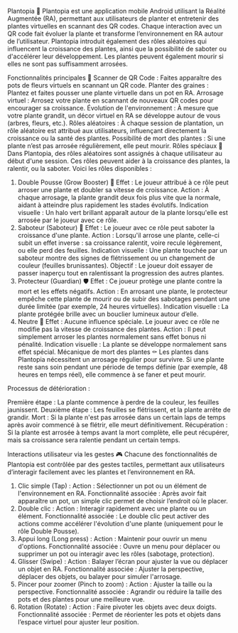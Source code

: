 Plantopia 🌱
Plantopia est une application mobile Android utilisant la Réalité Augmentée (RA), permettant aux utilisateurs de planter et entretenir des plantes virtuelles en scannant des QR codes. Chaque interaction avec un QR code fait évoluer la plante et transforme l’environnement en RA autour de l’utilisateur. Plantopia introduit également des rôles aléatoires qui influencent la croissance des plantes, ainsi que la possibilité de saboter ou d'accélérer leur développement. Les plantes peuvent également mourir si elles ne sont pas suffisamment arrosées.

Fonctionnalités principales 🌿
Scanner de QR Code : Faites apparaître des pots de fleurs virtuels en scannant un QR code.
Planter des graines : Plantez et faites pousser une plante virtuelle dans un pot en RA.
Arrosage virtuel : Arrosez votre plante en scannant de nouveaux QR codes pour encourager sa croissance.
Évolution de l'environnement : À mesure que votre plante grandit, un décor virtuel en RA se développe autour de vous (arbres, fleurs, etc.).
Rôles aléatoires : À chaque session de plantation, un rôle aléatoire est attribué aux utilisateurs, influençant directement la croissance ou la santé des plantes.
Possibilité de mort des plantes : Si une plante n’est pas arrosée régulièrement, elle peut mourir.
Rôles spéciaux 🌟
Dans Plantopia, des rôles aléatoires sont assignés à chaque utilisateur au début d'une session. Ces rôles peuvent aider à la croissance des plantes, la ralentir, ou la saboter. Voici les rôles disponibles :

1. Double Pousse (Grow Booster) 🌿
Effet : Le joueur attribué à ce rôle peut arroser une plante et doubler sa vitesse de croissance.
Action : À chaque arrosage, la plante grandit deux fois plus vite que la normale, aidant à atteindre plus rapidement les stades évolutifs.
Indication visuelle : Un halo vert brillant apparaît autour de la plante lorsqu'elle est arrosée par le joueur avec ce rôle.
2. Saboteur (Saboteur) 🛑
Effet : Le joueur avec ce rôle peut saboter la croissance d'une plante.
Action : Lorsqu'il arrose une plante, celle-ci subit un effet inverse : sa croissance ralentit, voire recule légèrement, ou elle perd des feuilles.
Indication visuelle : Une plante touchée par un saboteur montre des signes de flétrissement ou un changement de couleur (feuilles brunissantes).
Objectif : Le joueur doit essayer de passer inaperçu tout en ralentissant la progression des autres plantes.
3. Protecteur (Guardian) 🛡️
Effet : Ce joueur protège une plante contre la mort et les effets négatifs.
Action : En arrosant une plante, le protecteur empêche cette plante de mourir ou de subir des sabotages pendant une durée limitée (par exemple, 24 heures virtuelles).
Indication visuelle : La plante protégée brille avec un bouclier lumineux autour d’elle.
4. Neutre 🌾
Effet : Aucune influence spéciale. Le joueur avec ce rôle ne modifie pas la vitesse de croissance des plantes.
Action : Il peut simplement arroser les plantes normalement sans effet bonus ni pénalité.
Indication visuelle : La plante se développe normalement sans effet spécial.
Mécanique de mort des plantes ⚰️
Les plantes dans Plantopia nécessitent un arrosage régulier pour survivre. Si une plante reste sans soin pendant une période de temps définie (par exemple, 48 heures en temps réel), elle commence à se faner et peut mourir.

Processus de détérioration :

Première étape : La plante commence à perdre de la couleur, les feuilles jaunissent.
Deuxième étape : Les feuilles se flétrissent, et la plante arrête de grandir.
Mort : Si la plante n'est pas arrosée dans un certain laps de temps après avoir commencé à se flétrir, elle meurt définitivement.
Récupération : Si la plante est arrosée à temps avant la mort complète, elle peut récupérer, mais sa croissance sera ralentie pendant un certain temps.

Interactions utilisateur via les gestes 🎮
Chacune des fonctionnalités de Plantopia est contrôlée par des gestes tactiles, permettant aux utilisateurs d’interagir facilement avec les plantes et l’environnement en RA.

1. Clic simple (Tap) :
Action : Sélectionner un pot ou un élément de l'environnement en RA.
Fonctionnalité associée : Après avoir fait apparaître un pot, un simple clic permet de choisir l’endroit où le placer.
2. Double clic :
Action : Interagir rapidement avec une plante ou un élément.
Fonctionnalité associée : Le double clic peut activer des actions comme accélérer l'évolution d'une plante (uniquement pour le rôle Double Pousse).
3. Appui long (Long press) :
Action : Maintenir pour ouvrir un menu d'options.
Fonctionnalité associée : Ouvre un menu pour déplacer ou supprimer un pot ou interagir avec les rôles (sabotage, protection).
4. Glisser (Swipe) :
Action : Balayer l’écran pour ajuster la vue ou déplacer un objet en RA.
Fonctionnalité associée : Ajuster la perspective, déplacer des objets, ou balayer pour simuler l'arrosage.
5. Pincer pour zoomer (Pinch to zoom) :
Action : Ajuster la taille ou la perspective.
Fonctionnalité associée : Agrandir ou réduire la taille des pots et des plantes pour une meilleure vue.
6. Rotation (Rotate) :
Action : Faire pivoter les objets avec deux doigts.
Fonctionnalité associée : Permet de réorienter les pots et objets dans l’espace virtuel pour ajuster leur position.
